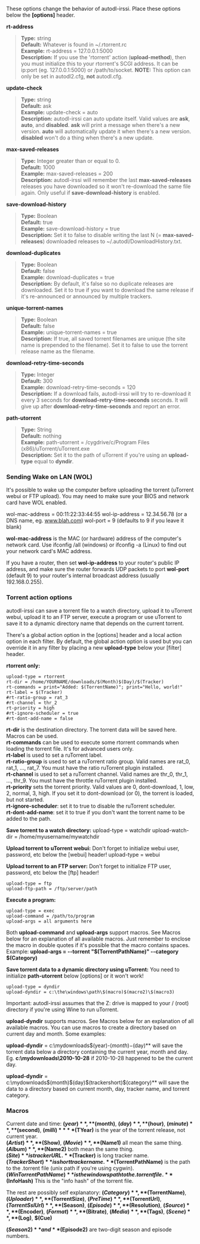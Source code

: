 These options change the behavior of autodl-irssi. Place these options below the **[options]** header.

**rt-address**
> **Type:** string  
**Default:** Whatever is found in ~/.rtorrent.rc  
**Example:** rt-address = 127.0.0.1:5000  
**Description:** If you use the 'rtorrent' action (**upload-method**), then you must initialize this to your rtorrent's SCGI address. It can be ip:port (eg. 127.0.0.1:5000) or /path/to/socket. **NOTE:** This option can only be set in autodl2.cfg, **not** autodl.cfg.


**update-check**
> **Type:** string  
**Default:** ask  
**Example:** update-check = auto  
**Description:** autodl-irssi can auto update itself. Valid values are **ask**, **auto**, and **disabled**. **ask** will print a message when there's a new version. **auto** will automatically update it when there's a new version. **disabled** won't do a thing when there's a new update.

**max-saved-releases**
> **Type:** Integer greater than or equal to 0.  
**Default:** 1000  
**Example:** max-saved-releases = 200  
**Description:** autodl-irssi will remember the last **max-saved-releases** releases you have downloaded so it won't re-download the same file again. Only useful if **save-download-history** is enabled.

**save-download-history**
> **Type:** Boolean  
**Default:** true  
**Example:** save-download-history = true  
**Description:** Set it to false to disable writing the last N (= **max-saved-releases**) downloaded releases to ~/.autodl/DownloadHistory.txt.

**download-duplicates**
> **Type:** Boolean  
**Default:** false  
**Example:** download-duplicates = true  
**Description:** By default, it's false so no duplicate releases are downloaded. Set it to true if you want to download the same release if it's re-announced or announced by multiple trackers.

**unique-torrent-names**
> **Type:** Boolean  
**Default:** false  
**Example:** unique-torrent-names = true  
**Description:** If true, all saved torrent filenames are unique (the site name is prepended to the filename). Set it to false to use the torrent release name as the filename.

**download-retry-time-seconds**
> **Type:** Integer  
**Default:** 300  
**Example:** download-retry-time-seconds = 120  
**Description:** If a download fails, autodl-irssi will try to re-download it every 3 seconds for  **download-retry-time-seconds** seconds. It will give up after **download-retry-time-seconds** and report an error.

**path-utorrent**
> **Type:** String  
**Default:** nothing  
**Example:** path-utorrent = /cygdrive/c/Program Files (x86)/uTorrent/uTorrent.exe  
**Description:** Set it to the path of uTorrent if you're using an **upload-type** equal to **dyndir**.


### Sending Wake on LAN (WOL)
It's possible to wake up the computer before uploading the torrent (uTorrent webui or FTP upload). You may need to make sure your BIOS and network card have WOL enabled.

wol-mac-address = 00:11:22:33:44:55
wol-ip-address = 12.34.56.78  (or a DNS name, eg. www.blah.com)
wol-port = 9 (defaults to 9 if you leave it blank)

**wol-mac-address** is the MAC (or hardware) address of the computer's network card. Use ifconfig /all (windows) or ifconfig -a (Linux) to find out your network card's MAC address.

If you have a router, then set **wol-ip-address** to your router's public IP address, and make sure the router forwards UDP packets to port **wol-port** (default 9) to your router's internal broadcast address (usually 192.168.0.255).


### Torrent action options
autodl-irssi can save a torrent file to a watch directory, upload it to uTorrent webui, upload it to an FTP server, execute a program or use uTorrent to save it to a dynamic directory name that depends on the current torrent.

There's a global action option in the [options] header and a local action option in each filter. By default, the global action option is used but you can override it in any filter by placing a new **upload-type** below your [filter] header.

**rtorrent only:**
```
upload-type = rtorrent
rt-dir = /home/YOURNAME/downloads/$(Month)$(Day)/$(Tracker)
rt-commands = print="Added: $(TorrentName)"; print="Hello, world!"
rt-label = $(Tracker)
#rt-ratio-group = rat_3
#rt-channel = thr_2
rt-priority = high
#rt-ignore-scheduler = true
#rt-dont-add-name = false
```

**rt-dir** is the destination directory. The torrent data will be saved here. Macros can be used.  
**rt-commands** can be used to execute some rtorrent commands when loading the torrent file. It's for advanced users only.  
**rt-label** is used to set a ruTorrent label.  
**rt-ratio-group** is used to set a ruTorrent ratio group. Valid names are rat_0, rat_1, ..., rat_7. You must have the ratio ruTorrent plugin installed.  
**rt-channel** is used to set a ruTorrent channel. Valid names are thr_0, thr_1, ..., thr_9. You must have the throttle ruTorrent plugin installed.  
**rt-priority** sets the torrent priority. Valid values are 0, dont-download, 1, low, 2, normal, 3, high. If you set it to dont-download (or 0), the torrent is loaded, but not started.  
**rt-ignore-scheduler**: set it to true to disable the ruTorrent scheduler.  
**rt-dont-add-name**: set it to true if you don't want the torrent name to be added to the path.  


**Save torrent to a watch directory:**
	upload-type = watchdir
	upload-watch-dir = /home/myusername/mywatchdir

**Upload torrent to uTorrent webui:**
Don't forget to initialize webui user, password, etc below the [webui] header!
	upload-type = webui

**Upload torrent to an FTP server:**
Don't forget to initialize FTP user, password, etc below the [ftp] header!
```
upload-type = ftp
upload-ftp-path = /ftp/server/path
```
**Execute a program:**
```
upload-type = exec
upload-command = /path/to/program
upload-args = all arguments here
```
Both **upload-command** and **upload-args** support macros. See Macros below for an explanation of all available macros. Just remember to enclose the macro in double quotes if it's possible that the macro contains spaces. Example: **upload-args = --torrent "$(TorrentPathName)" --category $(Category)**


**Save torrent data to a dynamic directory using uTorrent:**
You need to initialize **path-utorrent** below [options] or it won't work!

	upload-type = dyndir
	upload-dyndir = c:\the\windows\path\$(macro)$(macro2)\$(macro3)

Important: autodl-irssi assumes that the Z: drive is mapped to your / (root) directory if you're using Wine to run uTorrent.

**upload-dyndir** supports macros. See Macros below for an explanation of all available macros. You can use macros to create a directory based on current day and month. Some examples:

**upload-dyndir** = c:\mydownloads\$(year)-$(month)-$(day)** will save the torrent data below a directory containing the current year, month and day. Eg. **c:\mydownloads\2010-10-28** if 2010-10-28 happened to be the current day.

**upload-dyndir** = c:\mydownloads\$(month)$(day)\$(trackershort)\$(category)** will save the data to a directory based on current month, day, tracker name, and torrent category.

### Macros

Current date and time: **$(year)**, **$(month)**, **$(day)**, **$(hour)**, **$(minute)**, **$(second)**, **$(milli)**  
**$(TYear)** is the year of the torrent release, not current year.  
**$(Artist)**, **$(Show)**, **$(Movie)**, **$(Name1)** all mean the same thing.  
**$(Album)**, **$(Name2)** both mean the same thing.  
**$(Site)** is tracker URL.  
**$(Tracker)** is long tracker name.  
**$(TrackerShort)** is short tracker name.  
**$(TorrentPathName)** is the path to the .torrent file (unix path if you're using cygwin).  
**$(WinTorrentPathName)** is the windows path to the .torrent file.  
**$(InfoHash)** This is the "info hash" of the torrent file.

The rest are possibly self explanatory: **$(Category)**, **$(TorrentName)**, **$(Uploader)**, **$(TorrentSize)**, **$(PreTime)**, **$(TorrentUrl)**, **$(TorrentSslUrl)**, **$(Season)**, **$(Episode)**, **$(Resolution)**, **$(Source)**, **$(Encoder)**, **$(Format)**, **$(Bitrate)**, **$(Media)**, **$(Tags)**, **$(Scene)**, **$(Log)**, **$(Cue)**

**$(Season2)** and **$(Episode2)** are two-digit season and episode numbers.
